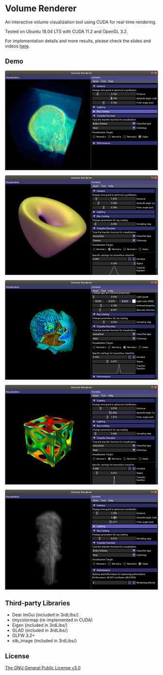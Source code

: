 # Volume Renderer

An interactive volume visualization tool using CUDA for real-time rendering.

Tested on Ubuntu 18.04 LTS with CUDA 11.2 and OpenGL 3.2.

For implementation details and more results, please check the slides and videos [here](https://drive.google.com/drive/folders/1H4_vyyNHNk-NSeIf7cve_XxySz47Aheg?usp=sharing).


## Demo

![CT Head](README.assets/volrend_cthead.png)

![Genus 2](README.assets/volrend_genus2.png)

![MR Brain](README.assets/volrend_mrbrain.png)

![Porous Surface](README.assets/volrend_poroussurf.png)

![Smoke](README.assets/volrend_smoke.png)

## Third-party Libraries

- Dear ImGui (included in 3rdLibs/)
- tinycolormap (re-implemented in CUDA)
- Eigen (included in 3rdLibs/)
- GLAD (included in 3rdLibs/)
- GLFW 3.2+
- stb_image (included in 3rdLibs/)

## License

[The GNU General Public License v3.0](https://www.gnu.org/licenses/gpl-3.0.en.html)

